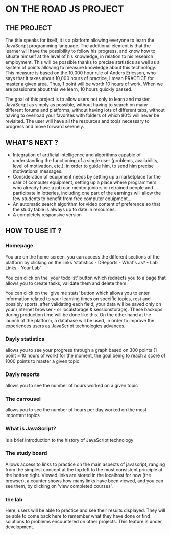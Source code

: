 # ON THE ROAD JS PROJECT

## THE PROJECT

The title speaks for itself, it is a platform allowing everyone to learn
the JavaScript programming language. The additional element is that the learner will have the possibility
to follow his progress, and know how to situate himself at the level of his knowledge, in relation to his research
employment. This will be possible thanks to precise statistics as well as a system of points allowing
to measure knowledge about this technology. This measure is based on the 10,000 hour rule
of Anders Ericsson, who says that it takes about 10,000 hours of practice, I mean PRACTICE for
master a given area. Thus, 1 point will be worth 10 hours of work. When we are passionate about this
we learn, 10 hours quickly passed.

The goal of this project is to allow users not only to learn and master JavaScript
as simply as possible, without having to search on many different forums and platforms, without having
lots of different tabs, without having to overload your favorites with folders of which 80% will never be
revisited. The user will have all the resources and tools necessary to progress and move forward serenely.


## WHAT'S NEXT ?
- Integration of artificial intelligence and algorithms capable of understanding the functioning of a single user (problems, availability, level of motivation, etc.), in order to guide him, to send him precise motivational messages.
- Consideration of equipment needs by setting up a marketplace for the sale of computer equipment, setting up a place where programmers who already have a job can mentor juniors or retrained people and participate in lotteries, including one part of the earnings will allow the few students to benefit from free computer equipment...
- An automatic search algorithm for video content of preference so that the study table is always up to date in resources.
- A completely responsive version


## HOW TO USE IT ?

### Homepage
You are on the home screen,
you can access the different sections of the platform by clicking on the links 'statistics - DReports - What's Js? - Lab Links - Your Lab'

You can click on the 'your todolist' button which redirects you to a page that allows you to create tasks, validate them and delete them.

You can click on the 'give me stats' button which allows you to enter information related to your learning times on specific topics, rest and possibly sports. after validating each field, your data will be saved only on your (internet browser - or localstorage & sessionstorage).
These backups during production time will be done like this. On the other hand at the launch of the platform, a database will be used, in order to improve the experiences
users as JavaScript technologies advances.

### Dayly statistics
allows you to see your progress through a graph based on 300 points (1 point = 10 hours of work) for the moment, the goal being to reach a score of 1000 points to master a given topic

### Dayly reports
allows you to see the number of hours worked on a given topic

### The carrousel
allows you to see the number of hours per day worked on the most important topics

### What is JavaScript?
Is a brief introduction to the history of JavaScript technology

### The study board
Allows access to links to practice on the main aspects of javascript, ranging from the simplest concept at the top left to the most consistent principle
at the bottom right. Viewed links are stored in the localhost for now (the browser), a counter shows how many links have been viewed, and you can see them, by clicking on 'view completed courses'.

### the lab
Here, users will be able to practice and see their results displayed. They will be able to come back here to remember what they have done or find solutions to problems encountered on other projects. This feature is under development.